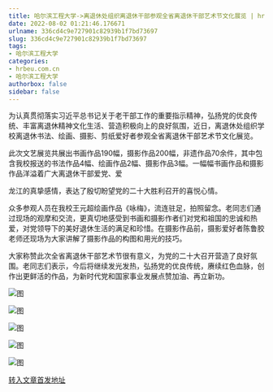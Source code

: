 ```yaml
---
title: 哈尔滨工程大学->离退休处组织离退休干部参观全省离退休干部艺术节文化展览 | hrbeu.com.cn
date: 2022-08-02 01:21:46.176671
urlname: 336cd4c9e727901c82939b1f7bd73697
slug: 336cd4c9e727901c82939b1f7bd73697
tags: 
- 哈尔滨工程大学
categories:
- hrbeu.com.cn
- 哈尔滨工程大学
authorbox: false
sidebar: false
---
```

为认真贯彻落实习近平总书记关于老干部工作的重要指示精神，弘扬党的优良传统、丰富离退休精神文化生活、营造积极向上的良好氛围，近日，离退休处组织学校离退休书法、绘画、摄影、剪纸爱好者参观全省离退休干部艺术节文化展览。

此次文艺展览共展出书画作品190幅，摄影作品200幅，非遗作品70余件，其中包含我校报送的书法作品4幅、绘画作品2幅、摄影作品3幅。一幅幅书画作品和摄影作品洋溢着广大离退休干部爱党、爱
<!--more-->
龙江的真挚感情，表达了殷切盼望党的二十大胜利召开的喜悦心情。

众多参观人员在我校王元超绘画作品《咏梅》，流连驻足，拍照留念。老同志们通过现场的观摩和交流，更真切地感受到书画和摄影作者们对党和祖国的忠诚和热爱，对党领导下的美好退休生活的满足和珍惜。在摄影作品前，摄影爱好者陈鲁胶老师还现场为大家讲解了摄影作品的构图和用光的技巧。

大家称赞此次全省离退休干部艺术节很有意义，为党的二十大召开营造了良好氛围。老同志们表示，今后将继续发光发热，弘扬党的优良传统，赓续红色血脉，创作出更鲜活的作品，为新时代党和国家事业发展点赞加油、再立新功。

![图](http://gongxue.cn/__local/1/BE/52/46CD4CBB004DEB75C3062F80F57_6C557E3D_219AC.jpg)

![图](http://gongxue.cn/__local/2/36/2B/197003390CC5AE55C414A9FB217_C4A1C4D2_137CE.jpg)

![图](http://gongxue.cn/__local/A/C0/65/7E7A2E996AF8777B05605A3FE8F_2254C045_16BED.jpg)

![图](http://gongxue.cn/__local/A/48/C9/35D295C0729D36B52177F8B1407_7F617FC1_1E0E3.jpg)

![图](http://gongxue.cn/__local/6/1C/0A/7EC6F0E96D383A235210BA23501_97114995_1A106.jpg)

[转入文章首发地址](http://gongxue.cn/info/1015/72399.htm)